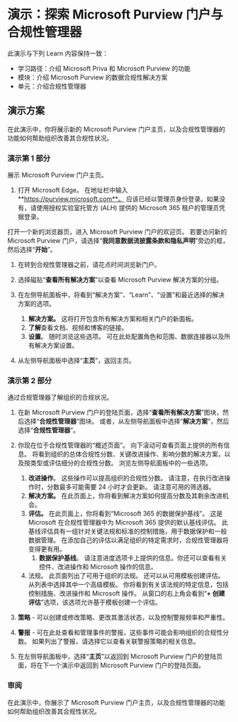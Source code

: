 <!---
---
演示：标题：“探索 Microsoft Purview 门户和合规性管理器”学习路径/模块/单元：“介绍 Microsoft Priva 和 Microsoft Purview 的功能；模块 2：介绍 Microsoft Purview 的数据合规性解决方案；单元 4：介绍合规性管理器”
---
--->

# 演示：探索 Microsoft Purview 门户与合规性管理器

此演示与下列 Learn 内容保持一致：

- 学习路径：介绍 Microsoft Priva 和 Microsoft Purview 的功能
- 模块：介绍 Microsoft Purview 的数据合规性解决方案
- 单元：介绍合规性管理器

## 演示方案

在此演示中，你将展示新的 Microsoft Purview 门户主页，以及合规性管理器的功能如何帮助组织改善其合规性状况。

### 演示第 1 部分

展示 Microsoft Purview 门户主页。

1. 打开 Microsoft Edge。 在地址栏中输入**https://purview.microsoft.com**。 应该已经以管理员身份登录。如果没有，请使用授权实验室托管方 (ALH) 提供的 Microsoft 365 租户的管理员凭据登录。

打开一个新的浏览器页，进入 Microsoft Purview 门户的欢迎页。  若要访问新的 Microsoft Purview 门户，请选择“**我同意数据流披露条款和隐私声明**”旁边的框，然后选择“**开始**”。  

1. 在转到合规性管理器之前，请花点时间浏览新门户。

1. 选择磁贴“**查看所有解决方案**”以查看 Microsoft Purview 解决方案的分组。

1. 在左侧导航面板中，将看到“解决方案”、“Learn”、“设置”和最近选择的解决方案的选项。
    1. **解决方案。** 这将打开包含所有解决方案和相关门户的新面板。
    1. **了解**查看文档、视频和博客的链接。
    1. **设置**。 随时浏览这些选项。 可在此处配置角色和范围、数据连接器以及所有解决方案设置。

1. 从左侧导航面板中选择“**主页**”，返回主页。

### 演示第 2 部分

通过合规管理器了解组织的合规状况。

1. 在新 Microsoft Purview 门户的登陆页面，选择“**查看所有解决方案**”图块，然后选择“**合规性管理器**”图块。 或者，从左侧导航面板中选择“**解决方案**”，然后选择“**合规性管理器**”。

1. 你现在位于合规性管理器的“概述页面”。 向下滚动可查看页面上提供的所有信息。  将看到组织的总体合规性分数、关键改进操作、影响分数的解决方案，以及按类型或评估细分的合规性分数。 浏览左侧导航面板中的一些选项。
    1. **改进操作**。  这些操作可以提高组织的合规性分数。 请注意，在执行改进操作时，分数最多可能需要 24 小时才会更新。  请注意可用的筛选器。
    1. **解决方案。** 在此页面上，你将看到解决方案如何提高分数及其剩余改进机会。
    1. **评估。** 在此页面上，你将看到“Microsoft 365 的数据保护基线”。  这是 Microsoft 在合规性管理器中为 Microsoft 365 提供的默认基线评估。  此基线评估具有一组针对关键法规和标准的控制措施，用于数据保护和一般数据管理。 在添加自己的评估以满足组织的特定需求时，合规性管理器将变得更有用。
        1. **数据保护基线**。  请注意进度选项卡上提供的信息。你还可以查看有关控件、改进操作和 Microsoft 操作的信息。  
    1. 法规。  此页面列出了可用于组织的法规。 还可以从可用模板创建评估。  从列表中选择其中一个高级模板。  你将看到有关该法规的特定信息，包括控制措施、改进操作和 Microsoft 操作。  从窗口的右上角会看到“**+ 创建评估**”选项，该选项允许基于模板创建一个评估。
1. **策略** - 可以创建或修改策略、更改其激活状态，以及控制警报频率和严重性。 
1. **警报** - 可在此处查看和管理事件的警报，这些事件可能会影响组织的合规性分数。  如果列出了警报，请选择它以查看关联警报策略的相关信息。

1. 在左侧导航面板中，选择“**主页**”以返回到 Microsoft Purview 门户的登陆页面，将在下一个演示中返回到 Microsoft Purview 门户的登陆页面。

### 审阅

在此演示中，你展示了 Microsoft Purview 门户主页，以及合规性管理器的功能如何帮助组织改善其合规性状况。
